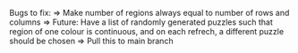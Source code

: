 Bugs to fix:
=> Make number of regions always equal to number of rows and columns
=> Future: Have a list of randomly generated puzzles such that region of one colour is continuous, and on each refrech, a different puzzle should be chosen
=> Pull this to main branch
